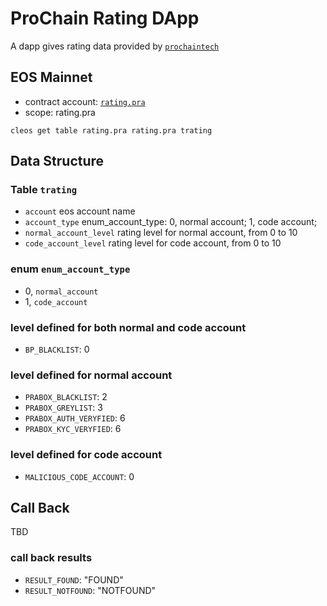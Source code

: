 
# ProChain Rating DApp

A dapp gives rating data provided by [`prochaintech`](https://eosflare.io/account/prochaintech)

## EOS Mainnet

 - contract account: [`rating.pra`](https://eosflare.io/account/rating.pra)
 - scope: rating.pra
 
 ```
 cleos get table rating.pra rating.pra trating
 ```

## Data Structure

### Table `trating`
- `account` eos account name
- `account_type` enum_account_type: 0, normal account; 1, code account;
- `normal_account_level` rating level for normal account, from 0 to 10
- `code_account_level` rating level for code account, from 0 to 10

### enum `enum_account_type` 
- 0, `normal_account`
- 1, `code_account`

### level defined for both normal and code account
- `BP_BLACKLIST`: 0

### level defined for normal account
- `PRABOX_BLACKLIST`: 2
- `PRABOX_GREYLIST`: 3
- `PRABOX_AUTH_VERYFIED`: 6
- `PRABOX_KYC_VERYFIED`: 6

### level defined for code account
- `MALICIOUS_CODE_ACCOUNT`: 0

## Call Back

TBD

### call back results
- `RESULT_FOUND`: "FOUND"
- `RESULT_NOTFOUND`: "NOTFOUND"
